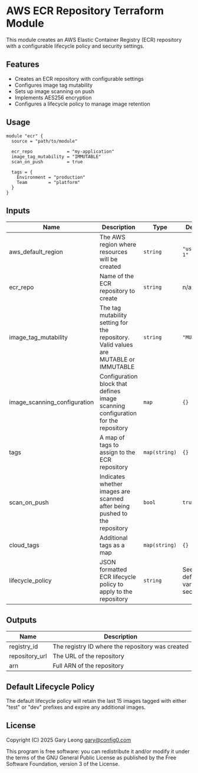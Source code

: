 # AWS ECR Repository Terraform Module

This module creates an AWS Elastic Container Registry (ECR) repository with a configurable lifecycle policy and security settings.

## Features

- Creates an ECR repository with configurable settings
- Configures image tag mutability
- Sets up image scanning on push
- Implements AES256 encryption
- Configures a lifecycle policy to manage image retention

## Usage

```hcl
module "ecr" {
  source = "path/to/module"

  ecr_repo             = "my-application"
  image_tag_mutability = "IMMUTABLE"
  scan_on_push         = true
  
  tags = {
    Environment = "production"
    Team        = "platform"
  }
}
```

## Inputs

| Name | Description | Type | Default | Required |
|------|-------------|------|---------|:--------:|
| aws_default_region | The AWS region where resources will be created | `string` | `"us-east-1"` | no |
| ecr_repo | Name of the ECR repository to create | `string` | n/a | yes |
| image_tag_mutability | The tag mutability setting for the repository. Valid values are MUTABLE or IMMUTABLE | `string` | `"MUTABLE"` | no |
| image_scanning_configuration | Configuration block that defines image scanning configuration for the repository | `map` | `{}` | no |
| tags | A map of tags to assign to the ECR repository | `map(string)` | `{}` | no |
| scan_on_push | Indicates whether images are scanned after being pushed to the repository | `bool` | `true` | no |
| cloud_tags | Additional tags as a map | `map(string)` | `{}` | no |
| lifecycle_policy | JSON formatted ECR lifecycle policy to apply to the repository | `string` | See default in variables section | no |

## Outputs

| Name | Description |
|------|-------------|
| registry_id | The registry ID where the repository was created |
| repository_url | The URL of the repository |
| arn | Full ARN of the repository |

## Default Lifecycle Policy

The default lifecycle policy will retain the last 15 images tagged with either "test" or "dev" prefixes and expire any additional images.

## License

Copyright (C) 2025 Gary Leong <gary@config0.com>

This program is free software: you can redistribute it and/or modify
it under the terms of the GNU General Public License as published by
the Free Software Foundation, version 3 of the License.